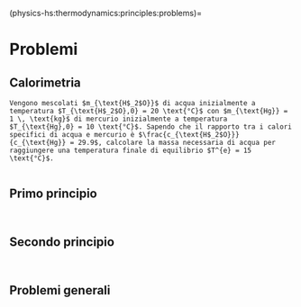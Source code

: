 (physics-hs:thermodynamics:principles:problems)=
# Problemi

## Calorimetria
```{exercise}
Vengono mescolati $m_{\text{H$_2$O}}$ di acqua inizialmente a temperatura $T_{\text{H$_2$O},0} = 20 \text{°C}$ con $m_{\text{Hg}} = 1 \, \text{kg}$ di mercurio inizialmente a temperatura $T_{\text{Hg},0} = 10 \text{°C}$. Sapendo che il rapporto tra i calori specifici di acqua e mercurio è $\frac{c_{\text{H$_2$O}}}{c_{\text{Hg}} = 29.9$, calcolare la massa necessaria di acqua per raggiungere una temperatura finale di equilibrio $T^{e} = 15 \text{°C}$.
```

```{exercise}
```

## Primo principio
```{exercise}

```

```{exercise}
```

## Secondo principio
```{exercise}
```

```{exercise}
```

## Problemi generali
```{exercise}
```

```{exercise}
```

```{exercise}
```

